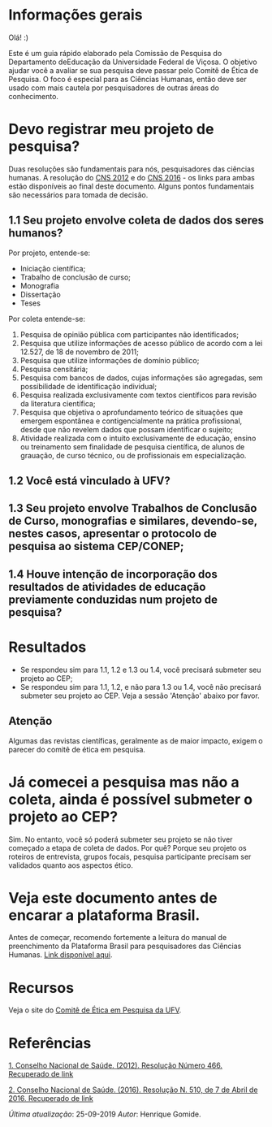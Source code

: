 # Informações gerais

Olá! :)

Este é um guia rápido elaborado pela Comissão de Pesquisa do Departamento deEducação da Universidade Federal de Viçosa. O objetivo ajudar você a avaliar se sua pesquisa deve passar pelo Comitê de Ética de Pesquisa. O foco é especial para as Ciências Humanas, então deve ser usado com mais cautela por pesquisadores de outras áreas do conhecimento.

# Devo registrar meu projeto de pesquisa?

Duas resoluções são fundamentais para nós, pesquisadores das ciências humanas. A resolução do [CNS 2012](#cns2012) e do [CNS 2016](#cns2016) - os links para ambas estão disponíveis ao final deste documento. Alguns pontos fundamentais são necessários para tomada de decisão.

## 1.1 Seu projeto envolve coleta de dados dos seres humanos?

Por projeto, entende-se:

* Iniciação científica;
* Trabalho de conclusão de curso;
* Monografia
* Dissertação
* Teses

Por coleta entende-se:

1. Pesquisa de opinião pública com participantes não identificados;
2. Pesquisa que utilize informações de acesso público de acordo com a lei 12.527, de 18 de novembro de 2011;
3. Pesquisa que utilize informações de domínio público;
4. Pesquisa censitária;
5. Pesquisa com bancos de dados, cujas informações são agregadas, sem possibilidade de identificação individual;
6. Pesquisa realizada exclusivamente com textos científicos para revisão da literatura científica;
7. Pesquisa que objetiva o aprofundamento teórico de situações que emergem espontânea e contigencialmente na prática profissional, desde que não revelem dados que possam identificar o sujeito;
8. Atividade realizada com o intuito exclusivamente de educação, ensino ou treinamento sem finalidade de pesquisa científica, de alunos de grauação, de curso técnico, ou de profissionais em especialização.


## 1.2 Você está vinculado à UFV?

## 1.3 Seu projeto envolve Trabalhos de Conclusão de Curso, monografias e similares, devendo-se, nestes casos, apresentar o protocolo de pesquisa ao sistema CEP/CONEP;

## 1.4 Houve intenção de incorporação dos resultados de atividades de educação previamente conduzidas num projeto de pesquisa?

# Resultados

* Se respondeu sim para 1.1, 1.2 e 1.3 ou 1.4, você precisará submeter seu projeto ao CEP;
* Se respondeu sim para 1.1, 1.2, e não para 1.3 ou 1.4, você não precisará submeter seu projeto ao CEP. Veja a sessão 'Atenção' abaixo por favor.

## Atenção
Algumas das revistas científicas, geralmente as de maior impacto, exigem o parecer do comitê de ética em pesquisa.

# Já comecei a pesquisa mas não a coleta, ainda é possível submeter o projeto ao CEP?
Sim. No entanto, você só poderá submeter seu projeto se não tiver começado a etapa de coleta de dados. Por quê? Porque seu projeto os roteiros de entrevista, grupos focais, pesquisa participante precisam ser validados quanto aos aspectos ético.

# Veja este documento antes de encarar a plataforma Brasil. 
Antes de começar, recomendo fortemente a leitura do manual de preenchimento da Plataforma Brasil para pesquisadores das Ciências Humanas. [Link disponível aqui](http://www.cep.ufv.br/wp-content/uploads/Carta-Circular-nº-110-2017-Sobre-o-preenchimento-da-PB-CHS-Ciências-Humanas-e-Sociais.pdf).

# Recursos
Veja o site do [Comitê de Ética em Pesquisa da UFV](http://www.cep.ufv.br/?page_id=17).

# Referências 

<a href="cns2012"> 1. Conselho Nacional de Saúde. (2012). Resolução Número 466. Recuperado de [link](http://conselho.saude.gov.br/resolucoes/2012/Reso466.pdf)</a>

<a href="cns2016">2. Conselho Nacional de Saúde. (2016). Resolução N. 510, de 7 de Abril de 2016. Recuperado de [link](http://conselho.saude.gov.br/resolucoes/2016/Reso510.pdf)</a>

_Última atualização_: 25-09-2019 
_Autor_: Henrique Gomide.
